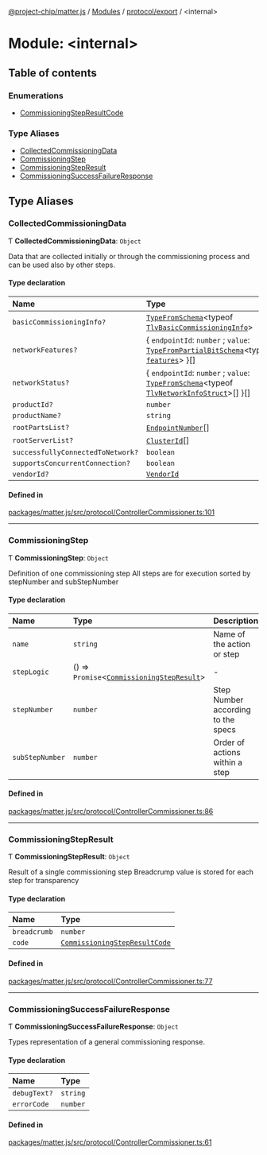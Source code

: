 [@project-chip/matter.js](../README.md) / [Modules](../modules.md) / [protocol/export](protocol_export.md) / \<internal\>

# Module: \<internal\>

## Table of contents

### Enumerations

- [CommissioningStepResultCode](../enums/protocol_export._internal_.CommissioningStepResultCode.md)

### Type Aliases

- [CollectedCommissioningData](protocol_export._internal_.md#collectedcommissioningdata)
- [CommissioningStep](protocol_export._internal_.md#commissioningstep)
- [CommissioningStepResult](protocol_export._internal_.md#commissioningstepresult)
- [CommissioningSuccessFailureResponse](protocol_export._internal_.md#commissioningsuccessfailureresponse)

## Type Aliases

### CollectedCommissioningData

Ƭ **CollectedCommissioningData**: `Object`

Data that are collected initially or through the commissioning process and can be used also by other steps.

#### Type declaration

| Name | Type |
| :------ | :------ |
| `basicCommissioningInfo?` | [`TypeFromSchema`](tlv_export.md#typefromschema)\<typeof [`TlvBasicCommissioningInfo`](cluster_export.GeneralCommissioning.md#tlvbasiccommissioninginfo)\> |
| `networkFeatures?` | \{ `endpointId`: `number` ; `value`: [`TypeFromPartialBitSchema`](schema_export.md#typefrompartialbitschema)\<typeof [`features`](../interfaces/cluster_export.NetworkCommissioning.Complete.md#features)\>  }[] |
| `networkStatus?` | \{ `endpointId`: `number` ; `value`: [`TypeFromSchema`](tlv_export.md#typefromschema)\<typeof [`TlvNetworkInfoStruct`](cluster_export.NetworkCommissioning.md#tlvnetworkinfostruct)\>[]  }[] |
| `productId?` | `number` |
| `productName?` | `string` |
| `rootPartsList?` | [`EndpointNumber`](datatype_export.md#endpointnumber)[] |
| `rootServerList?` | [`ClusterId`](datatype_export.md#clusterid)[] |
| `successfullyConnectedToNetwork?` | `boolean` |
| `supportsConcurrentConnection?` | `boolean` |
| `vendorId?` | [`VendorId`](datatype_export.md#vendorid) |

#### Defined in

[packages/matter.js/src/protocol/ControllerCommissioner.ts:101](https://github.com/project-chip/matter.js/blob/904d0c9b952b91f28a21803759c5e5c66ee4d272/packages/matter.js/src/protocol/ControllerCommissioner.ts#L101)

___

### CommissioningStep

Ƭ **CommissioningStep**: `Object`

Definition of one commissioning step
All steps are for execution sorted by stepNumber and subStepNumber

#### Type declaration

| Name | Type | Description |
| :------ | :------ | :------ |
| `name` | `string` | Name of the action or step |
| `stepLogic` | () => `Promise`\<[`CommissioningStepResult`](protocol_export._internal_.md#commissioningstepresult)\> | - |
| `stepNumber` | `number` | Step Number according to the specs |
| `subStepNumber` | `number` | Order of actions within a step |

#### Defined in

[packages/matter.js/src/protocol/ControllerCommissioner.ts:86](https://github.com/project-chip/matter.js/blob/904d0c9b952b91f28a21803759c5e5c66ee4d272/packages/matter.js/src/protocol/ControllerCommissioner.ts#L86)

___

### CommissioningStepResult

Ƭ **CommissioningStepResult**: `Object`

Result of a single commissioning step
Breadcrump value is stored for each step for transparency

#### Type declaration

| Name | Type |
| :------ | :------ |
| `breadcrumb` | `number` |
| `code` | [`CommissioningStepResultCode`](../enums/protocol_export._internal_.CommissioningStepResultCode.md) |

#### Defined in

[packages/matter.js/src/protocol/ControllerCommissioner.ts:77](https://github.com/project-chip/matter.js/blob/904d0c9b952b91f28a21803759c5e5c66ee4d272/packages/matter.js/src/protocol/ControllerCommissioner.ts#L77)

___

### CommissioningSuccessFailureResponse

Ƭ **CommissioningSuccessFailureResponse**: `Object`

Types representation of a general commissioning response.

#### Type declaration

| Name | Type |
| :------ | :------ |
| `debugText?` | `string` |
| `errorCode` | `number` |

#### Defined in

[packages/matter.js/src/protocol/ControllerCommissioner.ts:61](https://github.com/project-chip/matter.js/blob/904d0c9b952b91f28a21803759c5e5c66ee4d272/packages/matter.js/src/protocol/ControllerCommissioner.ts#L61)
